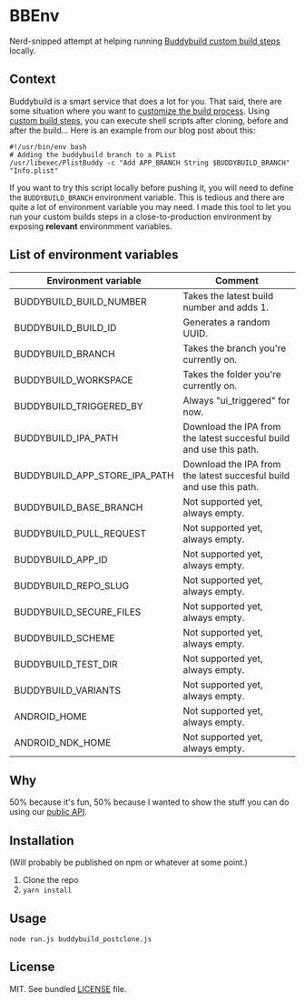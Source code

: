 # BBEnv

Nerd-snipped attempt at helping running [Buddybuild custom build steps](http://docs.buddybuild.com/docs/custom-prebuild-and-postbuild-steps) locally.

## Context 

Buddybuild is a smart service that does a lot for you. That said, there are some situation where you want to [customize the build process](https://www.buddybuild.com/blog/customizing-the-build-process). Using [custom build steps](docs.buddybuild.com/docs/custom-prebuild-and-postbuild-steps), you can execute shell scripts after cloning, before and after the build... Here is an example from our blog post about this: 

```shell
#!/usr/bin/env bash
# Adding the buddybuild branch to a PList
/usr/libexec/PlistBuddy -c "Add APP_BRANCH String $BUDDYBUILD_BRANCH" "Info.plist"
```

If you want to try this script locally before pushing it, you will need to define the `BUDDYBUILD_BRANCH` environment variable. This is tedious and there are quite a lot of environment variable you may need. I made this tool to let you run your custom builds steps in a close-to-production environment by exposing **relevant** environmment variables. 

## List of environment variables

| Environment variable          | Comment                                                             |
| ----------------------------- | ------------------------------------------------------------------- |
| BUDDYBUILD_BUILD_NUMBER       | Takes the latest build number and adds 1.                           |
| BUDDYBUILD_BUILD_ID           | Generates a random UUID.                                            |
| BUDDYBUILD_BRANCH             | Takes the branch you're currently on.                               |
| BUDDYBUILD_WORKSPACE          | Takes the folder you're currently on.                               |
| BUDDYBUILD_TRIGGERED_BY       | Always "ui_triggered" for now.                                      |
| BUDDYBUILD_IPA_PATH           | Download the IPA from the latest succesful build and use this path. |
| BUDDYBUILD_APP_STORE_IPA_PATH | Download the IPA from the latest succesful build and use this path. |
| BUDDYBUILD_BASE_BRANCH        | Not supported yet, always empty.                                    |
| BUDDYBUILD_PULL_REQUEST       | Not supported yet, always empty.                                    |
| BUDDYBUILD_APP_ID             | Not supported yet, always empty.                                    |
| BUDDYBUILD_REPO_SLUG          | Not supported yet, always empty.                                    |
| BUDDYBUILD_SECURE_FILES       | Not supported yet, always empty.                                    |
| BUDDYBUILD_SCHEME             | Not supported yet, always empty.                                    |
| BUDDYBUILD_TEST_DIR           | Not supported yet, always empty.                                    |
| BUDDYBUILD_VARIANTS           | Not supported yet, always empty.                                    |
| ANDROID_HOME                  | Not supported yet, always empty.                                    |
| ANDROID_NDK_HOME              | Not supported yet, always empty.                                    |

## Why

50% because it's fun, 50% because I wanted to show the stuff you can do using our [public API](http://docs.buddybuild.com/docs/api-developer-guide).

## Installation

(Will probably be published on npm or whatever at some point.)

1. Clone the repo
2. `yarn install`

## Usage

```shell
node run.js buddybuild_postclone.js
```

## License

MIT. See bundled [LICENSE](LICENSE) file.
